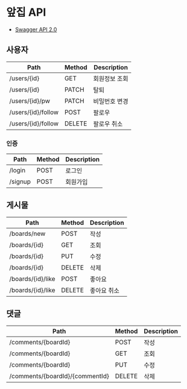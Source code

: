 # 앞집 API

- [Swagger API 2.0](http://localhost:30414/swagger-ui/index.html)

## 사용자

| Path               | Method | Description   |
| ------------------ | ------ | ------------- |
| /users/{id}        | GET    | 회원정보 조회 |
| /users/{id}        | PATCH  | 탈퇴          |
| /users/{id}/pw     | PATCH  | 비밀번호 변경 |
| /users/{id}/follow | POST   | 팔로우        |
| /users/{id}/follow | DELETE | 팔로우 취소   |

### 인증

| Path    | Method | Description |
| ------- | ------ | ----------- |
| /login  | POST   | 로그인      |
| /signup | POST   | 회원가입    |

## 게시물

| Path              | Method | Description |
| ----------------- | ------ | ----------- |
| /boards/new       | POST   | 작성        |
| /boards/{id}      | GET    | 조회        |
| /boards/{id}      | PUT    | 수정        |
| /boards/{id}      | DELETE | 삭제        |
| /boards/{id}/like | POST   | 좋아요      |
| /boards/{id}/like | DELETE | 좋아요 취소 |

## 댓글

| Path                            | Method | Description |
| ------------------------------- | ------ | ----------- |
| /comments/{boardId}             | POST   | 작성        |
| /comments/{boardId}             | GET    | 조회        |
| /comments/{boardId}             | PUT    | 수정        |
| /comments/{boardId}/{commentId} | DELETE | 삭제        |

